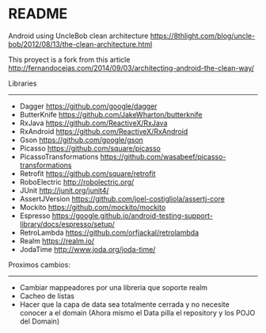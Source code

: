 # README #

Android using UncleBob clean architecture https://8thlight.com/blog/uncle-bob/2012/08/13/the-clean-architecture.html

This proyect is a fork from this article http://fernandocejas.com/2014/09/03/architecting-android-the-clean-way/

Libraries
********************
- Dagger https://github.com/google/dagger
- ButterKnife https://github.com/JakeWharton/butterknife
- RxJava https://github.com/ReactiveX/RxJava
- RxAndroid https://github.com/ReactiveX/RxAndroid
- Gson https://github.com/google/gson
- Picasso https://github.com/square/picasso
- PicassoTransformations https://github.com/wasabeef/picasso-transformations
- Retrofit https://github.com/square/retrofit
- RoboElectric http://robolectric.org/
- JUnit http://junit.org/junit4/
- AssertJVersion https://github.com/joel-costigliola/assertj-core
- Mockito https://github.com/mockito/mockito
- Espresso https://google.github.io/android-testing-support-library/docs/espresso/setup/
- RetroLambda https://github.com/orfjackal/retrolambda
- Realm https://realm.io/
- JodaTime http://www.joda.org/joda-time/

Proximos cambios: 
*********************************
* Cambiar mappeadores por una libreria que soporte realm
* Cacheo de listas
* Hacer que la capa de data sea totalmente cerrada y no necesite conocer a el domain (Ahora mismo el Data pilla el repository y los POJO del Domain)